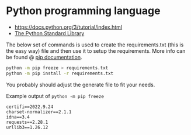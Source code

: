 # Python programming language

- https://docs.python.org/3/tutorial/index.html
- [The Python Standard Library](https://docs.python.org/3/library/index.html)

The below set of commands is used to create the requirements.txt (this is the easy way) file and then use it to setup the requirements. More info can be found @ [pip documentation](https://pip.pypa.io/en/stable/user_guide/).

```bash
python -m pip freeze > requirements.txt
python -m pip install -r requirements.txt
```

You probably should adjust the generate file to fit your needs.

Example output of `python -m pip freeze`

```
certifi==2022.9.24
charset-normalizer==2.1.1
idna==3.4
requests==2.28.1
urllib3==1.26.12
```
